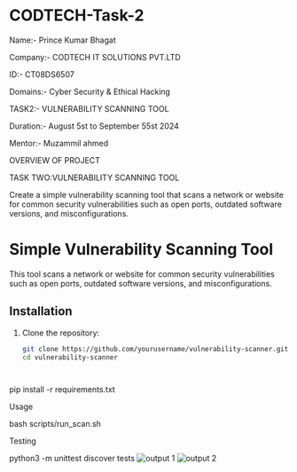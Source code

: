 # CODTECH-Task-2
Name:- Prince Kumar Bhagat

Company:- CODTECH IT SOLUTIONS PVT.LTD 

ID:- CT08DS6507

Domains:- Cyber Security & Ethical Hacking

TASK2:- VULNERABILITY SCANNING TOOL 

Duration:- August 5st to September 55st 2024 

Mentor:- Muzammil ahmed

OVERVIEW OF PROJECT

TASK TWO:VULNERABILITY SCANNING TOOL

Create a simple vulnerability scanning tool that scans a network or website for common security vulnerabilities such as open ports, outdated software versions, and misconfigurations.

# Simple Vulnerability Scanning Tool

This tool scans a network or website for common security vulnerabilities such as open ports, outdated software versions, and misconfigurations.

## Installation

1. Clone the repository:
   ```bash
   git clone https://github.com/yourusername/vulnerability-scanner.git
   cd vulnerability-scanner




pip install -r requirements.txt


Usage

bash scripts/run_scan.sh


Testing

python3 -m unittest discover tests
![output 1](https://github.com/user-attachments/assets/90d65c50-6778-4392-bd0a-a46d8ab1758f)
![output 2](https://github.com/user-attachments/assets/60660a72-c3f4-401f-a85c-06baa705886c)


